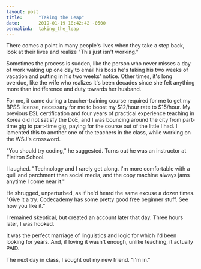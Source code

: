 ```yaml
---
layout: post
title:      "Taking the Leap"
date:       2019-01-19 18:42:42 -0500
permalink:  taking_the_leap
---
```



There comes a point in many people's lives when they take a step back, look at their lives and realize "This just isn't working." 

Sometimes the process is sudden, like the person who never misses a day of work waking up one day to email his boss he's taking his two weeks of vacation and putting in his two weeks' notice. Other times, it's long overdue, like the wife who realizes it's been decades since she felt anything more than indifference and duty towards her husband. 

For me, it came during a teacher-training course required for me to get my BPSS license, necessary for me to boost my $12/hour rate to $15/hour. My previous ESL certification and four years of practical experience teaching in Korea did not satisfy the DoE, and I was bouncing around the city from part-time gig to part-time gig, paying for the course out of the little I had. I lamented this to another one of the teachers in the class, while working on the WSJ's crossword.

"You should try coding," he suggested. Turns out he was an instructor at Flatiron School.

I laughed. "Technology and I rarely get along. I'm more comfortable with a quill and parchment than social media, and the copy machine always jams anytime I come near it."

He shrugged, unperturbed, as if he'd heard the same excuse a dozen times. "Give it a try. Codecademy has some pretty good free beginner stuff. See how you like it."

I remained skeptical, but created an account later that day. Three hours later, I was hooked.

It was the perfect marriage of linguistics and logic for which I'd been looking for years. And, if loving it wasn't enough, unlike teaching, it actually PAID. 

The next day in class, I sought out my new friend. "I'm in."
